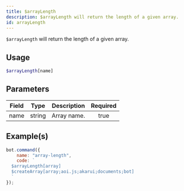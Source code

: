 ```yaml
---
title: $arrayLength
description: $arrayLength will return the length of a given array.
id: arrayLength
---
```


`$arrayLength` will return the length of a given array.

## Usage

```php
$arrayLength[name]
```

## Parameters

| Field | Type   | Description | Required |
| ----- | ------ | ----------- | :------: |
| name  | string | Array name. |   true   |

## Example(s)

```javascript
bot.command({
    name: "array-length",
    code: `
  $arrayLength[array]
  $createArray[array;aoi.js;akarui;documents;bot]
  `
});
```